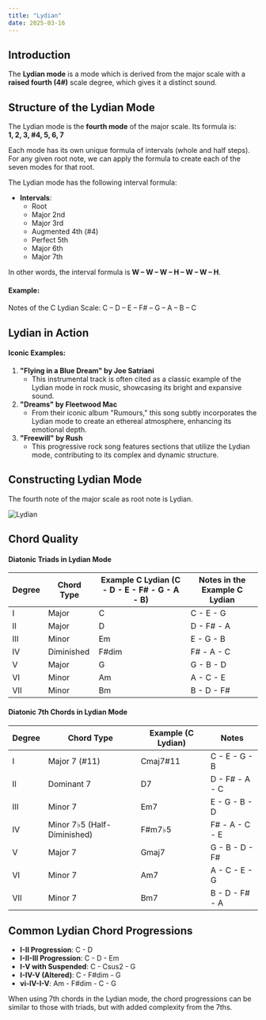 ```yaml
---
title: "Lydian"
date: 2025-03-16
---
```


## Introduction

The **Lydian mode** is a mode which is derived from the major scale with a **raised fourth (4#)** scale degree, which gives it a distinct sound.

## Structure of the Lydian Mode

The Lydian mode is the **fourth mode** of the major scale. Its formula is:  
**1, 2, 3, #4, 5, 6, 7**

Each mode has its own unique formula of intervals (whole and half steps). For any given root note, we can apply the formula to create each of the seven modes for that root.

The Lydian mode has the following interval formula:

- **Intervals**:  
  * Root  
  * Major 2nd  
  * Major 3rd  
  * Augmented 4th (#4)  
  * Perfect 5th  
  * Major 6th  
  * Major 7th

In other words, the interval formula is **W – W – W – H – W – W – H**.

#### Example:

Notes of the C Lydian Scale: C – D – E – F# – G – A – B – C

## Lydian in Action

#### Iconic Examples:

1. **"Flying in a Blue Dream" by Joe Satriani**  
   * This instrumental track is often cited as a classic example of the Lydian mode in rock music, showcasing its bright and expansive sound.  
2. **"Dreams" by Fleetwood Mac**  
   * From their iconic album "Rumours," this song subtly incorporates the Lydian mode to create an ethereal atmosphere, enhancing its emotional depth.  
3. **"Freewill" by Rush**  
   * This progressive rock song features sections that utilize the Lydian mode, contributing to its complex and dynamic structure.

## Constructing Lydian Mode

The fourth note of the major scale as root note is Lydian.

![Lydian](/images/lydian.png)

## Chord Quality

#### Diatonic Triads in Lydian Mode

| Degree | Chord Type | Example C Lydian (C - D - E - F# - G - A - B) | Notes in the Example C Lydian |
|--------|------------|-----------------------------------------------|-------------------------------|
| I      | Major      | C                                             | C - E - G                     |
| II     | Major      | D                                             | D - F# - A                    |
| III    | Minor      | Em                                            | E - G - B                     |
| IV     | Diminished | F#dim                                         | F# - A - C                    |
| V      | Major      | G                                             | G - B - D                     |
| VI     | Minor      | Am                                            | A - C - E                     |
| VII    | Minor      | Bm                                            | B - D - F#                    |

#### Diatonic 7th Chords in Lydian Mode

| Degree | Chord Type                   | Example (C Lydian) | Notes          |
|--------|------------------------------|--------------------|----------------|
| I      | Major 7 (#11)                | Cmaj7#11           | C - E - G - B  |
| II     | Dominant 7                   | D7                 | D - F# - A - C |
| III    | Minor 7                      | Em7                | E - G - B - D  |
| IV     | Minor 7♭5 (Half-Diminished)  | F#m7♭5             | F# - A - C - E |
| V      | Major 7                      | Gmaj7              | G - B - D - F# |
| VI     | Minor 7                      | Am7                | A - C - E - G  |
| VII    | Minor 7                      | Bm7                | B - D - F# - A |

## Common Lydian Chord Progressions

* **I-II Progression**: C - D  
* **I-II-III Progression**: C - D - Em  
* **I-V with Suspended**: C - Csus2 - G  
* **I-IV-V (Altered)**: C - F#dim - G  
* **vi-IV-I-V**: Am - F#dim - C - G

When using 7th chords in the Lydian mode, the chord progressions can be similar to those with triads, but with added complexity from the 7ths.